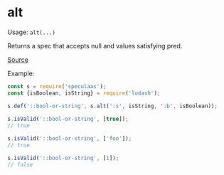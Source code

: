 alt
=====

Usage: ```alt(...)```

Returns a spec that accepts null and values satisfying pred.

[Source](https://github.com/mrijk/speculaas/blob/master/lib/alt.js)

Example:

```js
const s = require('speculaas');
const {isBoolean, isString} = require('lodash');

s.def('::bool-or-string', s.alt(':s', isString, ':b', isBoolean));
    
s.isValid('::bool-or-string', [true]);
// true

s.isValid('::bool-or-string', ['foo']);
// true

s.isValid('::bool-or-string', [1]);
// false
```
